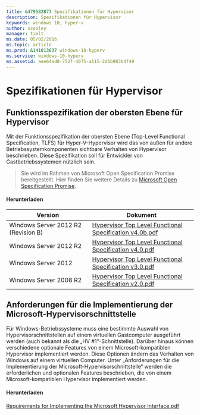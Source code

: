 ```yaml
---
title: &479582873 Spezifikationen für Hypervisor
description: Spezifikationen für Hypervisor
keywords: windows 10, hyper-v
author: scooley
manager: timlt
ms.date: 05/02/2016
ms.topic: article
ms.prod: &141013637 windows-10-hyperv
ms.service: windows-10-hyperv
ms.assetid: aee64ad0-752f-4075-a115-2d6b983b4f49
---
```


# Spezifikationen für Hypervisor

## Funktionsspezifikation der obersten Ebene für Hypervisor

Mit der Funktionsspezifikation der obersten Ebene (Top-Level Functional Specification, TLFS) für Hyper-V-Hypervisor wird das von außen für andere Betriebssystemkomponenten sichtbare Verhalten von Hypervisor beschrieben. Diese Spezifikation soll für Entwickler von Gastbetriebssystemen nützlich sein.

> Sie wird im Rahmen von Microsoft Open Specification Promise bereitgestellt. Hier finden Sie weitere Details zu [Microsoft Open Specification Promise](https://msdn.microsoft.com/en-us/openspecifications).

#### Herunterladen

 Version| Dokument
--- | ---
 Windows Server 2012 R2 (Revision B)| [Hypervisor Top Level Functional Specification v4.0b.pdf](https://github.com/Microsoft/Virtualization-Documentation/raw/master/tlfs/Hypervisor%20Top%20Level%20Functional%20Specification%20v4.0b.pdf)
 Windows Server 2012 R2| [Hypervisor Top Level Functional Specification v4.0.pdf](https://github.com/Microsoft/Virtualization-Documentation/raw/master/tlfs/Hypervisor%20Top%20Level%20Functional%20Specification%20v4.0.pdf)
 Windows Server 2012| [Hypervisor Top Level Functional Specification v3.0.pdf](https://github.com/Microsoft/Virtualization-Documentation/raw/master/tlfs/Hypervisor%20Top%20Level%20Functional%20Specification%20v3.0.pdf)
 Windows Server 2008 R2| [Hypervisor Top Level Functional Specification v2.0.pdf](https://github.com/Microsoft/Virtualization-Documentation/raw/master/tlfs/Hypervisor%20Top%20Level%20Functional%20Specification%20v2.0.pdf)

## Anforderungen für die Implementierung der Microsoft-Hypervisorschnittstelle

Für Windows-Betriebssysteme muss eine bestimmte Auswahl von Hypervisorschnittstellen auf einem virtuellen Gastcomputer ausgeführt werden (auch bekannt als die „HV #1“-Schnittstelle). Darüber hinaus können verschiedene optionale Features von einem Microsoft-kompatiblen Hypervisor implementiert werden. Diese Optionen ändern das Verhalten von Windows auf einem virtuellen Computer. Unter „Anforderungen für die Implementierung der Microsoft-Hypervisorschnittstelle“ werden die erforderlichen und optionalen Features beschrieben, die von einem Microsoft-kompatiblen Hypervisor implementiert werden.

#### Herunterladen

[Requirements for Implementing the Microsoft Hypervisor Interface.pdf](https://github.com/Microsoft/Virtualization-Documentation/raw/master/tlfs/Requirements%20for%20Implementing%20the%20Microsoft%20Hypervisor%20Interface.pdf)





<!--HONumber=May16_HO1-->



